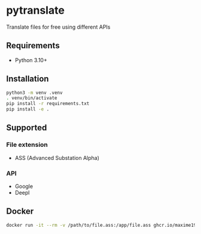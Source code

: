 # pytranslate

Translate files for free using different APIs

## Requirements

- Python 3.10+

## Installation

```bash
python3 -m venv .venv
. venv/bin/activate
pip install -r requirements.txt
pip install -e .
```

## Supported
### File extension
- ASS (Advanced Substation Alpha)

### API

- Google
- Deepl

## Docker

```bash
docker run -it --rm -v /path/to/file.ass:/app/file.ass ghcr.io/maxime1907/pytranslate:master
```
